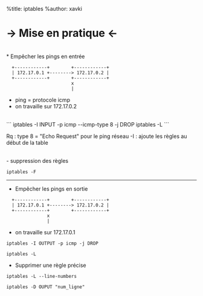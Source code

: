%title: iptables
%author: xavki

-> Mise en pratique <-
========

<br>
* Empêcher les pings en entrée

```
  +------------+        +------------+
  | 172.17.0.1 +--------> 172.17.0.2 |
  +------------+        +------------+  
                        x 
                        |
```
- ping = protocole icmp
- on travaille sur 172.17.0.2

<br>
```
iptables -I INPUT -p icmp --icmp-type 8 -j DROP
iptables -L
```

Rq :
type 8 =  "Echo Request" pour le ping réseau 
-I : ajoute les règles au début de la table

<br>
	- suppression des règles

```
iptables -F
```

--------------------------------------------------------

* Empêcher les pings en sortie

```
  +------------+        +------------+
  | 172.17.0.1 +--------> 172.17.0.2 |
  +------------+        +------------+  
               x 
               |
```

- on travaille sur 172.17.0.1

```
iptables -I OUTPUT -p icmp -j DROP

iptables -L
```

* Supprimer une règle précise

```
iptables -L --line-numbers

iptables -D OUPUT "num_ligne"
```

